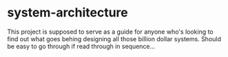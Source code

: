 # system-architecture

This project is supposed to serve as a guide for anyone who's looking to find out what goes behing designing all those billion dollar systems. Should be easy to go through if read through in sequence...